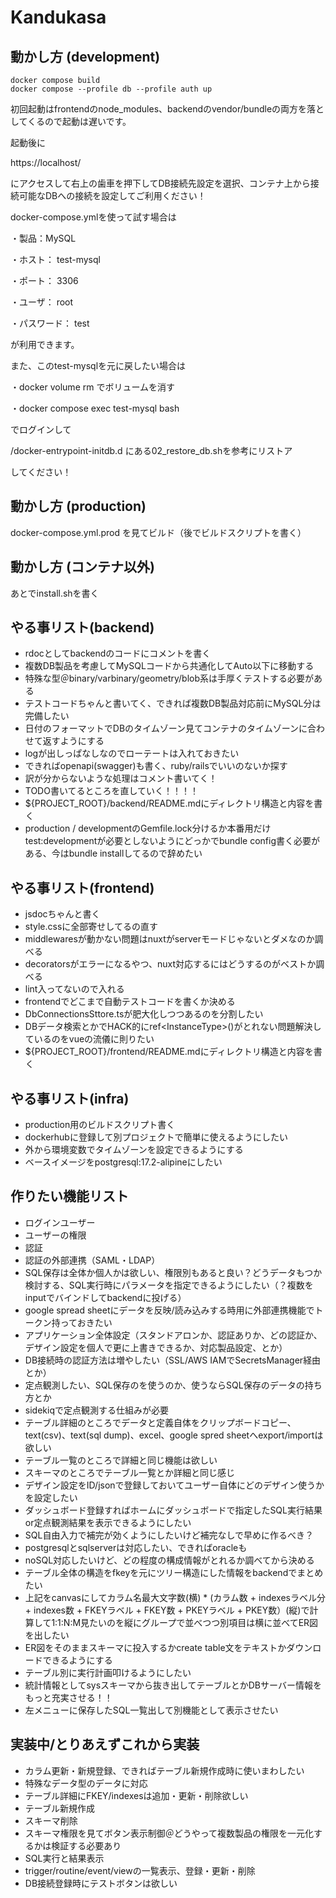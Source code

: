# Kandukasa

## 動かし方 (development)
```project root
docker compose build
docker compose --profile db --profile auth up
```
初回起動はfrontendのnode_modules、backendのvendor/bundleの両方を落としてくるので起動は遅いです。

起動後に

https://localhost/

にアクセスして右上の歯車を押下してDB接続先設定を選択、コンテナ上から接続可能なDBへの接続を設定してご利用ください！

docker-compose.ymlを使って試す場合は

・製品：MySQL

・ホスト： test-mysql

・ポート： 3306

・ユーザ： root

・パスワード： test

が利用できます。

また、このtest-mysqlを元に戻したい場合は

・docker volume rm でボリュームを消す

・docker compose exec test-mysql bash

でログインして 

/docker-entrypoint-initdb.d にある02_restore_db.shを参考にリストア

してください！

## 動かし方 (production)

docker-compose.yml.prod
を見てビルド（後でビルドスクリプトを書く）

## 動かし方 (コンテナ以外)

あとでinstall.shを書く

## やる事リスト(backend)

* rdocとしてbackendのコードにコメントを書く
* 複数DB製品を考慮してMySQLコードから共通化してAuto以下に移動する
* 特殊な型＠binary/varbinary/geometry/blob系は手厚くテストする必要がある
* テストコードちゃんと書いてく、できれば複数DB製品対応前にMySQL分は完備したい
* 日付のフォーマットでDBのタイムゾーン見てコンテナのタイムゾーンに合わせて返すようにする
* logが出しっぱなしなのでローテートは入れておきたい
* できればopenapi(swagger)も書く、ruby/railsでいいのないか探す
* 訳が分からないような処理はコメント書いてく！
* TODO書いてるところを直していく！！！！
* ${PROJECT_ROOT}/backend/README.mdにディレクトリ構造と内容を書く
* production / developmentのGemfile.lock分けるか本番用だけtest:developmentが必要としないようにどっかでbundle config書く必要がある、今はbundle installしてるので辞めたい

## やる事リスト(frontend)

* jsdocちゃんと書く
* style.cssに全部寄せしてるの直す
* middlewaresが動かない問題はnuxtがserverモードじゃないとダメなのか調べる
* decoratorsがエラーになるやつ、nuxt対応するにはどうするのがベストか調べる
* lint入ってないので入れる
* frontendでどこまで自動テストコードを書くか決める
* DbConnectionsSttore.tsが肥大化しつつあるのを分割したい
* DBデータ検索とかでHACK的にref<InstanceType<typeof Xxxx>>()がとれない問題解決しているのをvueの流儀に則りたい
* ${PROJECT_ROOT}/frontend/README.mdにディレクトリ構造と内容を書く

## やる事リスト(infra)

* production用のビルドスクリプト書く
* dockerhubに登録して別プロジェクトで簡単に使えるようにしたい
* 外から環境変数でタイムゾーンを設定できるようにする
* ベースイメージをpostgresql:17.2-alipineにしたい

## 作りたい機能リスト

* ログインユーザー
* ユーザーの権限
* 認証
* 認証の外部連携（SAML・LDAP）
* SQL保存は全体か個人かは欲しい、権限別もあると良い？どうデータもつか検討する、SQL実行時にパラメータを指定できるようにしたい（？複数をinputでバインドしてbackendに投げる）
* google spread sheetにデータを反映/読み込みする時用に外部連携機能でトークン持っておきたい
* アプリケーション全体設定（スタンドアロンか、認証ありか、どの認証か、デザイン設定を個人で更に上書きできるか、対応製品設定、とか）
* DB接続時の認証方法は増やしたい（SSL/AWS IAMでSecretsManager経由とか）
* 定点観測したい、SQL保存のを使うのか、使うならSQL保存のデータの持ち方とか
* sidekiqで定点観測する仕組みが必要
* テーブル詳細のところでデータと定義自体をクリップボードコピー、text(csv)、text(sql dump)、excel、google spred sheetへexport/importは欲しい
* テーブル一覧のところで詳細と同じ機能は欲しい
* スキーマのところでテーブル一覧とか詳細と同じ感じ
* デザイン設定をID/jsonで登録しておいてユーザー自体にどのデザイン使うかを設定したい
* ダッシュボード登録すればホームにダッシュボードで指定したSQL実行結果or定点観測結果を表示できるようにしたい
* SQL自由入力で補完が効くようにしたいけど補完なしで早めに作るべき？
* postgresqlとsqlserverは対応したい、できればoracleも
* noSQL対応したいけど、どの程度の構成情報がとれるか調べてから決める
* テーブル全体の構造をfkeyを元にツリー構造にした情報をbackendでまとめたい
* 上記をcanvasにしてカラム名最大文字数(横) * (カラム数 + indexesラベル分 + indexes数 + FKEYラベル + FKEY数 + PKEYラベル + PKEY数）(縦)で計算して1:1:N:M見たいのを縦にグループで並べつつ別項目は横に並べてER図を出したい
* ER図をそのままスキーマに投入するかcreate table文をテキストかダウンロードできるようにする
* テーブル別に実行計画叩けるようにしたい
* 統計情報としてsysスキーマから抜き出してテーブルとかDBサーバー情報をもっと充実させる！！
* 左メニューに保存したSQL一覧出して別機能として表示させたい

## 実装中/とりあえずこれから実装

* カラム更新・新規登録、できればテーブル新規作成時に使いまわしたい
* 特殊なデータ型のデータに対応
* テーブル詳細にFKEY/indexesは追加・更新・削除欲しい
* テーブル新規作成
* スキーマ削除
* スキーマ権限を見てボタン表示制御＠どうやって複数製品の権限を一元化するかは検証する必要あり
* SQL実行と結果表示
* trigger/routine/event/viewの一覧表示、登録・更新・削除
* DB接続登録時にテストボタンは欲しい
